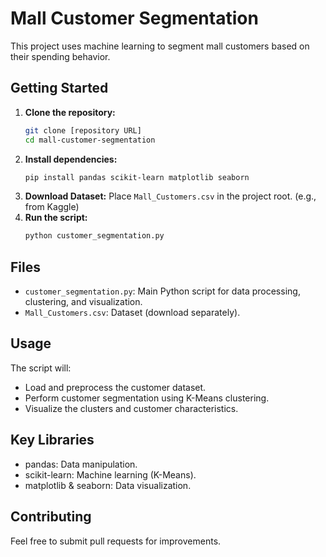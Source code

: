 # Mall Customer Segmentation

This project uses machine learning to segment mall customers based on their spending behavior.

## Getting Started

1.  **Clone the repository:**
    ```bash
    git clone [repository URL]
    cd mall-customer-segmentation
    ```
2.  **Install dependencies:**
    ```bash
    pip install pandas scikit-learn matplotlib seaborn
    ```
3.  **Download Dataset:** Place `Mall_Customers.csv` in the project root. (e.g., from Kaggle)
4.  **Run the script:**
    ```bash
    python customer_segmentation.py
    ```

## Files

* `customer_segmentation.py`: Main Python script for data processing, clustering, and visualization.
* `Mall_Customers.csv`: Dataset (download separately).

## Usage

The script will:

* Load and preprocess the customer dataset.
* Perform customer segmentation using K-Means clustering.
* Visualize the clusters and customer characteristics.

## Key Libraries

* pandas: Data manipulation.
* scikit-learn: Machine learning (K-Means).
* matplotlib & seaborn: Data visualization.

## Contributing

Feel free to submit pull requests for improvements.

